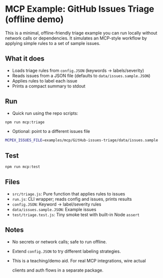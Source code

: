 # MCP Example: GitHub Issues Triage (offline demo)

This is a minimal, offline-friendly triage example you can run locally
without network calls or dependencies. It simulates an MCP-style workflow
by applying simple rules to a set of sample issues.

## What it does

- Loads triage rules from `config.JSON` (keywords → labels/severity)
- Reads issues from a JSON file (defaults to `data/issues.sample.JSON`)
- Applies rules to label each issue
- Prints a compact summary to stdout

## Run

- Quick run using the repo scripts:

```bash
npm run mcp:triage
```

- Optional: point to a different issues file

```bash
MCPEX_ISSUES_FILE=examples/mcp/GitHub-issues-triage/data/issues.sample.JSON npm run mcp:triage
```

## Test

```bash
npm run mcp:test
```

## Files

- `src/triage.js`: Pure function that applies rules to issues
- `run.js`: CLI wrapper; reads config and issues, prints results
- `config.JSON`: Keyword → label/severity rules
- `data/issues.sample.JSON`: Example issues
- `test/triage.test.js`: Tiny smoke test with built-in Node `assert`

## Notes

- No secrets or network calls; safe to run offline.
- Extend `config.JSON` to try different labeling strategies.
- This is a teaching/demo aid. For real MCP integrations, wire actual

  clients and auth flows in a separate package.
